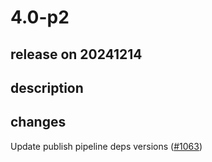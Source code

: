 # 4.0-p2

## release on 20241214
## description
## changes
Update publish pipeline deps versions (<a class="issue-link js-issue-link" data-error-text="Failed to load title" data-id="2738806203" data-permission-text="Title is private" data-url="https://github.com/zalando/spilo/issues/1063" data-hovercard-type="pull_request" data-hovercard-url="/zalando/spilo/pull/1063/hovercard" href="https://github.com/zalando/spilo/pull/1063">#1063</a>)

